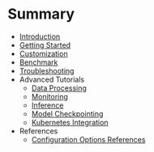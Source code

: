 # Summary

* [Introduction](./introduction.md)
* [Getting Started](./installation/index.md)
* [Customization](./getting-started/index.md)
* [Benchmark](./benchmark/index.md)
* [Troubleshooting](./troubleshooting/index.md)
* Advanced Tutorials
  * [Data Processing](./data-processing/index.md)
  * [Monitoring](./monitoring/index.md)
  * [Inference](./inference/index.md)
  * [Model Checkpointing](./model-checkpointing/index.md)
  * [Kubernetes Integration](./kubernetes-integration/index.md)
* References
  * [Configuration Options References](./configuration/index.md)
